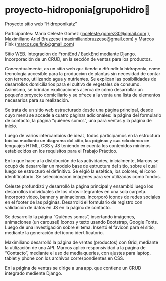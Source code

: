 # proyecto-hidroponia[grupoHidro🌿 

Proyecto sitio web “Hidroponikatz”

Participantes:
Maria Celeste Gómez (mceleste.gomez30@gmail.com ),
Maximiliano Ariel Bruzzese (maximilianobruzzese@gmail.com) y
Marcos Fink (marcos.ge.fink@gmail.com)

Sitio WEB. Integración de FrontEnd / BackEnd mediante Django. Incorporación de un CRUD, en la sección de ventas
para los productos.

Conceptualmente, es un sitio web que tiende a difundir la hidroponía, como tecnología
accesible para la producción de plantas sin necesidad de contar con terreno, utilizando agua
y nutrientes. Se explican las posibilidades de desarrollos domiciliarios para el cultivo de
vegetales de consumo. Asimismo, se brindan explicaciones acerca de cómo desarrollar un
pequeño proyecto domiciliario y se ofrece a la venta una lista de elementos necesarios para
su realización.

Se trata de un sitio web estructurado desde una página principal, desde cuyo menú se
accede a cuatro páginas adicionales: la página del formulario de contacto, la página
“quiénes somos”, una para ventas y la página de inicio.

Luego de varios intercambios de ideas, todos participamos en la estructura básica mediante
un diagrama del sitio, las páginas y sus relaciones en lenguajes HTML, CSS y JS teniendo
en cuenta los contenidos mínimos establecidos en los requisitos para el Trabajo Práctico.

En lo que hace a la distribución de las actividades, inicialmente, Marcos se ocupó de
desarrollar un modelo base de estructura del sitio, sobre el cual luego se estructuró el
definitivo. Se eligió la estética, los colores, el ícono identificatorio. Se seleccionaron
imágenes para ser utilizadas como fondos.

Celeste profundizó y desarrolló la página principal y ensambló luego los desarrollos
individuales de los otros integrantes en una sola carpeta. Incorporó video, banner y
animaciones. Incorporó íconos de redes sociales en el footer de las páginas. Desarrolló el
formulario de registro con validación de datos en JS en la página de contacto.

Se desarrolló la página “Quiénes somos”, insertando
imágenes, animaciones (un carousel) íconos y texto usando Bootstrap, Google Fonts.
Luego de una investigación sobre el tema. Insertó el favicon para el sitio, mediante la
generación del ícono identificatorio.

Maximiliano desarrolló la página de ventas (productos) con Grid, mediante la utilización de
una API. Marcos aplicó responsividad a la página de “Contacto”, mediante el uso de media
queries, con ajustes para laptop, tablet y phone con los archivos correspondientes en CSS.

En la página de ventas se dirige a una app. que contiene un CRUD integrado mediente Django.
